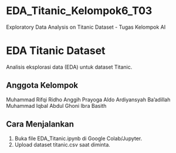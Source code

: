 # EDA_Titanic_Kelompok6_T03
 Exploratory Data Analysis on Titanic Dataset - Tugas Kelompok AI
# EDA Titanic Dataset  
Analisis eksplorasi data (EDA) untuk dataset Titanic.  

## Anggota Kelompok  

Muhammad Rifqi Ridho
Anggih Prayoga
Aldo Ardiyansyah Ba’adillah
Muhammad Iqbal Abdul Ghoni
Ibra Basith 

## Cara Menjalankan  
1. Buka file EDA_Titanic.ipynb di Google Colab/Jupyter.  
2. Upload dataset titanic.csv saat diminta.